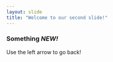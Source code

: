 ```yaml
---
layout: slide
title: "Welcome to our second slide!"
---
```

<h3>Something <em>NEW!</em></h3>
Use the left arrow to go back!